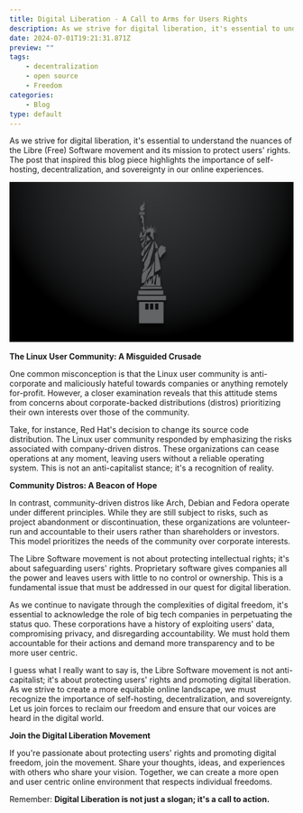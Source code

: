 ```yaml
---
title: Digital Liberation - A Call to Arms for Users Rights
description: As we strive for digital liberation, it's essential to understand the nuances of the Libre (Free) Software movement.
date: 2024-07-01T19:21:31.871Z
preview: ""
tags:
    - decentralization
    - open source
    - Freedom
categories:
    - Blog
type: default
---
```

As we strive for digital liberation, it's essential to understand the nuances of the Libre (Free) Software movement and its mission to protect users' rights. The post that inspired this blog piece highlights the importance of self-hosting, decentralization, and sovereignty in our online experiences.

![](assets/img/liberty.png)

**The Linux User Community: A Misguided Crusade**

One common misconception is that the Linux user community is anti-corporate and maliciously hateful towards companies or anything remotely for-profit. However, a closer examination reveals that this attitude stems from concerns about corporate-backed distributions (distros) prioritizing their own interests over those of the community.

Take, for instance, Red Hat's decision to change its source code distribution. The Linux user community responded by emphasizing the risks associated with company-driven distros. These organizations can cease operations at any moment, leaving users without a reliable operating system. This is not an anti-capitalist stance; it's a recognition of reality.

**Community Distros: A Beacon of Hope**

In contrast, community-driven distros like Arch, Debian and Fedora operate under different principles. While they are still subject to risks, such as project abandonment or discontinuation, these organizations are volunteer-run and accountable to their users rather than shareholders or investors. This model prioritizes the needs of the community over corporate interests.

The Libre Software movement is not about protecting intellectual rights; it's about safeguarding users' rights. Proprietary software gives companies all the power and leaves users with little to no control or ownership. This is a fundamental issue that must be addressed in our quest for digital liberation.

As we continue to navigate through the complexities of digital freedom, it's essential to acknowledge the role of big tech companies in perpetuating the status quo. These corporations have a history of exploiting users' data, compromising privacy, and disregarding accountability. We must hold them accountable for their actions and demand more transparency and to be more user centric.

I guess what I really want to say is, the Libre Software movement is not anti-capitalist; it's about protecting users' rights and promoting digital liberation. As we strive to create a more equitable online landscape, we must recognize the importance of self-hosting, decentralization, and sovereignty. Let us join forces to reclaim our freedom and ensure that our voices are heard in the digital world.

**Join the Digital Liberation Movement**

If you're passionate about protecting users' rights and promoting digital freedom, join the movement. Share your thoughts, ideas, and experiences with others who share your vision. Together, we can create a more open and user centric online environment that respects individual freedoms.

Remember: **Digital Liberation is not just a slogan; it's a call to action.**